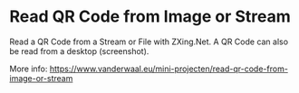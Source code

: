 # Read QR Code from Image or Stream

Read a QR Code from a Stream or File with ZXing.Net. A QR Code can also be read from a desktop (screenshot).

More info: https://www.vanderwaal.eu/mini-projecten/read-qr-code-from-image-or-stream
